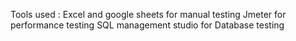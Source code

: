 Tools used : Excel and google sheets for manual testing Jmeter for performance testing SQL management studio for Database testing

